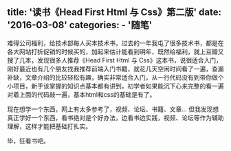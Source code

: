 title: '读书《Head First Html 与 Css》第二版'
date: '2016-03-08'
categories:
	- '随笔'
---

难得公司福利，给技术部每人买本技术书，过去的一年我屯了很多技术书，都是在各大网站打折促销的时候买的，加起来估计能看到明年，既然给福利，就上豆瓣又搜了几本，发现很多人推荐《Head First Html 与 Css》这本书，说很适合入门，刚好最近也有几个朋友找我推荐前端入门书籍，就花几天空闲时间看了一遍，查漏补缺，文章介绍的比较轻松有趣，确实非常适合入门，从一行代码没有到带你做个小项目，新手该掌握的知识点基本都有讲到，初学者如果能沉下心来完整的看一遍对着上面的代码敲一遍，基本html和css的基础是有了。

现在想学一个东西，网上有太多参考了，视频、论坛、书籍、文章... 但我发现想真正学好一个东西，看书绝对是个好办法，边看书边实践，视频、论坛等作为辅助理解，这样才能把基础打扎实。

毕，狂看书吧。